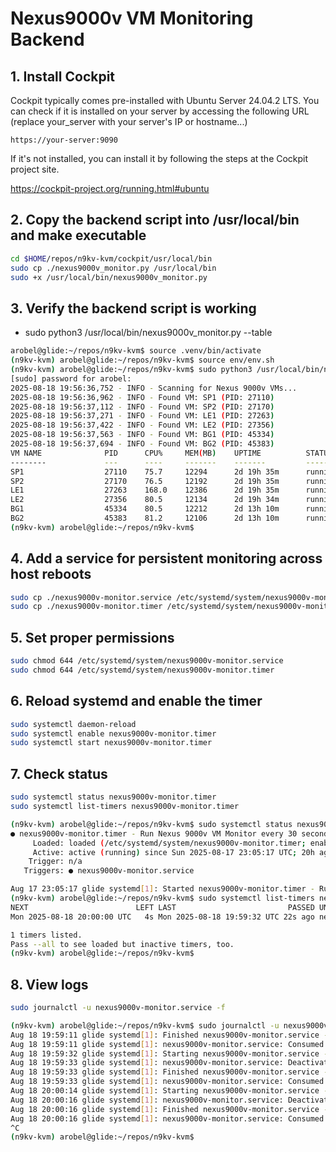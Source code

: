 # Nexus9000v VM Monitoring Backend

## 1. Install Cockpit

Cockpit typically comes pre-installed with Ubuntu Server 24.04.2 LTS.  You can
check if it is installed on your server by accessing the following URL (replace
your_server with your server's IP or hostname...)

`https://your-server:9090`

If it's not installed, you can install it by following the steps at the Cockpit
project site.

https://cockpit-project.org/running.html#ubuntu

## 2. Copy the backend script into /usr/local/bin and make executable

```bash
cd $HOME/repos/n9kv-kvm/cockpit/usr/local/bin
sudo cp ./nexus9000v_monitor.py /usr/local/bin
sudo +x /usr/local/bin/nexus9000v_monitor.py
```

## 3. Verify the backend script is working

- sudo python3 /usr/local/bin/nexus9000v_monitor.py --table

```bash
arobel@glide:~/repos/n9kv-kvm$ source .venv/bin/activate
(n9kv-kvm) arobel@glide:~/repos/n9kv-kvm$ source env/env.sh
(n9kv-kvm) arobel@glide:~/repos/n9kv-kvm$ sudo python3 /usr/local/bin/nexus9000v_monitor.py --table
[sudo] password for arobel:
2025-08-18 19:56:36,752 - INFO - Scanning for Nexus 9000v VMs...
2025-08-18 19:56:36,962 - INFO - Found VM: SP1 (PID: 27110)
2025-08-18 19:56:37,112 - INFO - Found VM: SP2 (PID: 27170)
2025-08-18 19:56:37,271 - INFO - Found VM: LE1 (PID: 27263)
2025-08-18 19:56:37,422 - INFO - Found VM: LE2 (PID: 27356)
2025-08-18 19:56:37,563 - INFO - Found VM: BG1 (PID: 45334)
2025-08-18 19:56:37,694 - INFO - Found VM: BG2 (PID: 45383)
VM NAME              PID      CPU%     MEM(MB)    UPTIME          STATUS
--------             ---      ----     -------    -------         ------
SP1                  27110    75.7     12294      2d 19h 35m      running
SP2                  27170    76.5     12192      2d 19h 35m      running
LE1                  27263    168.0    12386      2d 19h 35m      running
LE2                  27356    80.5     12134      2d 19h 34m      running
BG1                  45334    80.5     12212      2d 13h 10m      running
BG2                  45383    81.2     12106      2d 13h 10m      running
(n9kv-kvm) arobel@glide:~/repos/n9kv-kvm$
```

## 4. Add a service for persistent monitoring across host reboots

```bash
sudo cp ./nexus9000v-monitor.service /etc/systemd/system/nexus9000v-monitor.service
sudo cp ./nexus9000v-monitor.timer /etc/systemd/system/nexus9000v-monitor.timer
```

## 5. Set proper permissions

```bash
sudo chmod 644 /etc/systemd/system/nexus9000v-monitor.service
sudo chmod 644 /etc/systemd/system/nexus9000v-monitor.timer
```

## 6. Reload systemd and enable the timer

```bash
sudo systemctl daemon-reload
sudo systemctl enable nexus9000v-monitor.timer
sudo systemctl start nexus9000v-monitor.timer
```

## 7. Check status

```bash
sudo systemctl status nexus9000v-monitor.timer
sudo systemctl list-timers nexus9000v-monitor.timer
```

```bash
(n9kv-kvm) arobel@glide:~/repos/n9kv-kvm$ sudo systemctl status nexus9000v-monitor.timer
● nexus9000v-monitor.timer - Run Nexus 9000v VM Monitor every 30 seconds
     Loaded: loaded (/etc/systemd/system/nexus9000v-monitor.timer; enabled; preset: enabled)
     Active: active (running) since Sun 2025-08-17 23:05:17 UTC; 20h ago
    Trigger: n/a
   Triggers: ● nexus9000v-monitor.service

Aug 17 23:05:17 glide systemd[1]: Started nexus9000v-monitor.timer - Run Nexus 9000v VM Monitor every 30 seconds.
(n9kv-kvm) arobel@glide:~/repos/n9kv-kvm$ sudo systemctl list-timers nexus9000v-monitor.timer
NEXT                        LEFT LAST                         PASSED UNIT                     ACTIVATES
Mon 2025-08-18 20:00:00 UTC   4s Mon 2025-08-18 19:59:32 UTC 22s ago nexus9000v-monitor.timer nexus9000v-monitor.service

1 timers listed.
Pass --all to see loaded but inactive timers, too.
(n9kv-kvm) arobel@glide:~/repos/n9kv-kvm$
```

## 8. View logs

```bash
sudo journalctl -u nexus9000v-monitor.service -f
```

```bash
(n9kv-kvm) arobel@glide:~/repos/n9kv-kvm$ sudo journalctl -u nexus9000v-monitor.service -f
Aug 18 19:59:11 glide systemd[1]: Finished nexus9000v-monitor.service - Nexus 9000v VM Monitor.
Aug 18 19:59:11 glide systemd[1]: nexus9000v-monitor.service: Consumed 1.007s CPU time.
Aug 18 19:59:32 glide systemd[1]: Starting nexus9000v-monitor.service - Nexus 9000v VM Monitor...
Aug 18 19:59:33 glide systemd[1]: nexus9000v-monitor.service: Deactivated successfully.
Aug 18 19:59:33 glide systemd[1]: Finished nexus9000v-monitor.service - Nexus 9000v VM Monitor.
Aug 18 19:59:33 glide systemd[1]: nexus9000v-monitor.service: Consumed 1.085s CPU time.
Aug 18 20:00:14 glide systemd[1]: Starting nexus9000v-monitor.service - Nexus 9000v VM Monitor...
Aug 18 20:00:16 glide systemd[1]: nexus9000v-monitor.service: Deactivated successfully.
Aug 18 20:00:16 glide systemd[1]: Finished nexus9000v-monitor.service - Nexus 9000v VM Monitor.
Aug 18 20:00:16 glide systemd[1]: nexus9000v-monitor.service: Consumed 1.119s CPU time.
^C
(n9kv-kvm) arobel@glide:~/repos/n9kv-kvm$
```